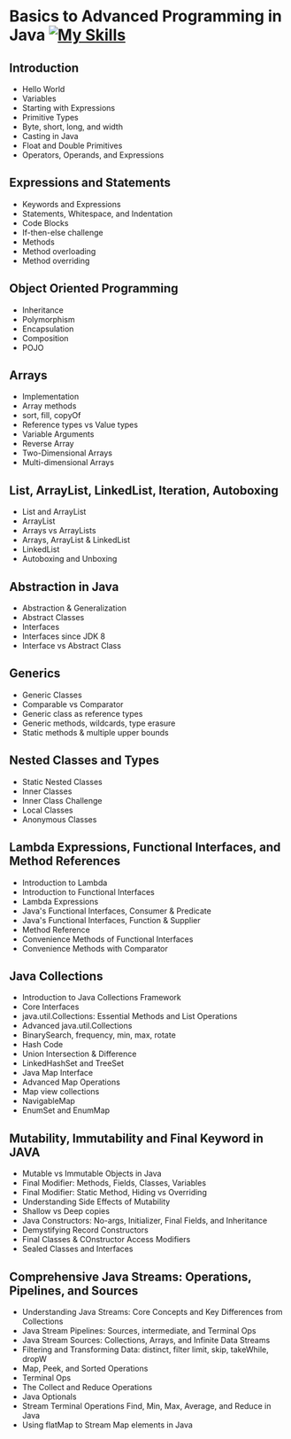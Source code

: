 # Basics to Advanced Programming in Java [![My Skills](https://skillicons.dev/icons?i=java)](https://skillicons.dev)

## Introduction ##
* Hello World
* Variables
* Starting with Expressions
* Primitive Types
* Byte, short, long, and width
* Casting in Java
* Float and Double Primitives
* Operators, Operands, and Expressions

## Expressions and Statements ##
* Keywords and Expressions
* Statements, Whitespace, and Indentation
* Code Blocks
* If-then-else challenge
* Methods
* Method overloading
* Method overriding

## Object Oriented Programming ##
* Inheritance
* Polymorphism
* Encapsulation
* Composition
* POJO

## Arrays ##
* Implementation
* Array methods
* sort, fill, copyOf
* Reference types vs Value types
* Variable Arguments
* Reverse Array
* Two-Dimensional Arrays
* Multi-dimensional Arrays

## List, ArrayList, LinkedList, Iteration, Autoboxing ##
*  List and ArrayList
*  ArrayList
*  Arrays vs ArrayLists
*  Arrays, ArrayList & LinkedList
*  LinkedList
*  Autoboxing and Unboxing

## Abstraction in Java ##
*  Abstraction & Generalization
*  Abstract Classes
*  Interfaces
*  Interfaces since JDK 8
*  Interface vs Abstract Class

## Generics ##
*  Generic Classes
*  Comparable vs Comparator
*  Generic class as reference types
*  Generic methods, wildcards, type erasure
*  Static methods & multiple upper bounds

## Nested Classes and Types ##
* Static Nested Classes
* Inner Classes
* Inner Class Challenge
* Local Classes
* Anonymous Classes


## Lambda Expressions, Functional Interfaces, and Method References ##
* Introduction to Lambda
* Introduction to Functional Interfaces
* Lambda Expressions
* Java's Functional Interfaces, Consumer & Predicate
* Java's Functional Interfaces, Function & Supplier
* Method Reference
* Convenience Methods of Functional Interfaces
* Convenience Methods with Comparator

## Java Collections ##
* Introduction to Java Collections Framework
* Core Interfaces
* java.util.Collections: Essential Methods and List Operations
* Advanced java.util.Collections
* BinarySearch, frequency, min, max, rotate
* Hash Code
* Union Intersection & Difference
* LinkedHashSet and TreeSet
* Java Map Interface
* Advanced Map Operations
* Map view collections
* NavigableMap
* EnumSet and EnumMap
  
## Mutability, Immutability and Final Keyword in JAVA ##
* Mutable vs Immutable Objects in Java
* Final Modifier: Methods, Fields, Classes, Variables
* Final Modifier: Static Method, Hiding vs Overriding
* Understanding Side Effects of Mutability
* Shallow vs Deep copies
* Java Constructors: No-args, Initializer, Final Fields, and Inheritance
* Demystifying Record Constructors
* Final Classes & COnstructor Access Modifiers
* Sealed Classes and Interfaces

## Comprehensive Java Streams: Operations, Pipelines, and Sources
* Understanding Java Streams: Core Concepts and Key Differences from Collections
* Java Stream Pipelines: Sources, intermediate, and Terminal Ops
* Java Stream Sources: Collections, Arrays, and Infinite Data Streams
* Filtering and Transforming Data: distinct, filter limit, skip, takeWhile, dropW
* Map, Peek, and Sorted Operations
* Terminal Ops
* The Collect and Reduce Operations
* Java Optionals
* Stream Terminal Operations Find, Min, Max, Average, and Reduce in Java
* Using flatMap to Stream Map elements in Java
  





  
